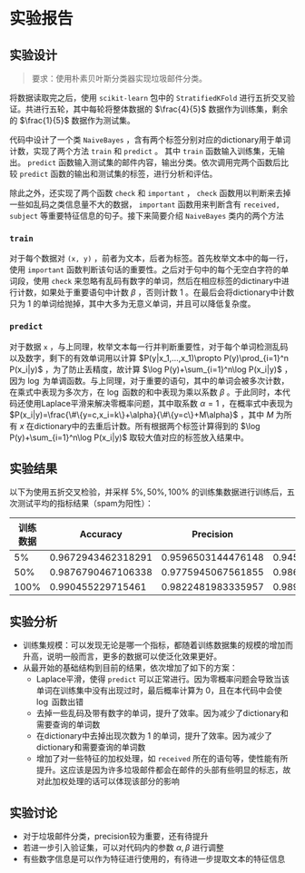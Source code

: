 # 实验报告

## 实验设计

> 要求：使用朴素贝叶斯分类器实现垃圾邮件分类。

将数据读取完之后，使用 `scikit-learn` 包中的 `StratifiedKFold` 进行五折交叉验证。共进行五轮，其中每轮将整体数据的 $\frac{4}{5}$ 数据作为训练集，剩余的 $\frac{1}{5}$ 数据作为测试集。

代码中设计了一个类 `NaiveBayes` ，含有两个标签分别对应的dictionary用于单词计数，实现了两个方法 `train` 和 `predict` 。
其中 `train` 函数输入训练集，无输出。 `predict` 函数输入测试集的邮件内容，输出分类。依次调用完两个函数后比较 `predict` 函数的输出和测试集的标签，进行分析和评估。

除此之外，还实现了两个函数 `check` 和 `important` ， `check` 函数用以判断来去掉一些如乱码之类信息量不大的数据， `important` 函数用来判断含有 `received, subject` 等重要特征信息的句子。接下来简要介绍 `NaiveBayes` 类内的两个方法

### `train`
对于每个数据对 `(x, y)` ，前者为文本，后者为标签。首先枚举文本中的每一行，使用 `important` 函数判断该句话的重要性。之后对于句中的每个无空白字符的单词段，使用 `check` 来忽略有乱码有数字的单词，然后在相应标签的dictinary中进行计数，如果处于重要语句中计数 $\beta$ ，否则计数 $1$ 。在最后会将dictionary中计数只为 $1$ 的单词给抛掉，其中大多为无意义单词，并且可以降低复杂度。

### `predict`
对于数据 `x` ，与上同理，枚举文本每一行并判断重要性，对于每个单词检测乱码以及数字，剩下的有效单词用以计算 $P(y|x_1,...,x_1)\propto P(y)\prod_{i=1}^n P(x_i|y)$ ，为了防止丢精度，故计算 $\log P(y)+\sum_{i=1}^n\log P(x_i|y)$ ，因为 $\log$ 为单调函数。与上同理，对于重要的语句，其中的单词会被多次计数，在乘式中表现为多次方，在 $\log$ 函数的和中表现为乘以系数 $\beta$ 。于此同时，本代码还使用Laplace平滑来解决零概率问题，其中取系数 $\alpha=1$ ，在概率式中表现为 $P(x_i|y)=\frac{\#\{y=c,x_i=k\}+\alpha}{\#\{y=c\}+M\alpha}$ ，其中 $M$ 为所有 $x$ 在dictionary中的去重后计数。所有根据两个标签计算得到的 $\log P(y)+\sum_{i=1}^n\log P(x_i|y)$ 取较大值对应的标签放入结果中。

## 实验结果
以下为使用五折交叉检验，并采样 $5\%,50\%,100\%$ 的训练集数据进行训练后，五次测试平均的指标结果（spam为阳性）：

|训练数据|Accuracy|Precision|Recall|F1|
|----|----|----|----|----|
|$5\%$|0.9672943462318291|0.9596503144476148|0.9450813323005421|0.9514848207106044|
|$50\%$|0.9876790467106338|0.9775945067561855|0.9865220759101471|0.9820343300728096|
|$100\%$|0.990455229715461|0.9822481983335957|0.9899302865995352|0.9860737212244752|
## 实验分析
* 训练集规模：可以发现无论是哪一个指标，都随着训练数据集的规模的增加而升高，说明一般而言，更多的数据可以使泛化效果更好。
* 从最开始的基础结构到目前的结果，依次增加了如下的方案：
    * Laplace平滑，使得 `predict` 可以正常进行。因为零概率问题会导致当该单词在训练集中没有出现过时，最后概率计算为 $0$，且在本代码中会使 $\log$ 函数出错
    * 去掉一些乱码及带有数字的单词，提升了效率。因为减少了dictionary和需要查询的单词数
    * 在dictionary中去掉出现次数为 $1$ 的单词，提升了效率。因为减少了dictionary和需要查询的单词数
    * 增加了对一些特征的加权处理，如 `received` 所在的语句等，使性能有所提升。这应该是因为许多垃圾邮件都会在邮件的头部有些明显的标志，故对此加权处理的话可以体现该部分的影响

## 实验讨论

* 对于垃圾邮件分类，precision较为重要，还有待提升
* 若进一步引入验证集，可以对代码内的参数 $\alpha,\beta$ 进行调整
* 有些数字信息是可以作为特征进行使用的，有待进一步提取文本的特征信息


